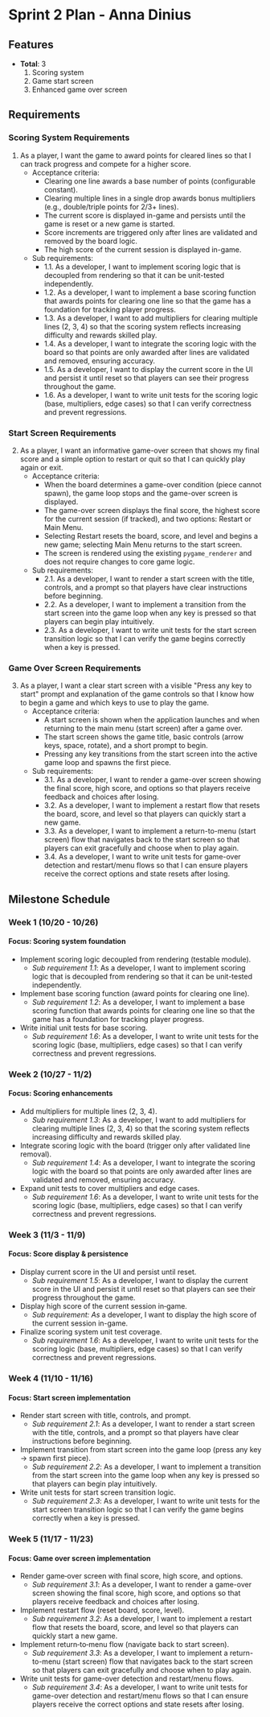 # Sprint 2 Plan - Anna Dinius

## Features

- **Total**: 3
  1. Scoring system
  2. Game start screen
  3. Enhanced game over screen

## Requirements

### Scoring System Requirements

1. As a player, I want the game to award points for cleared lines so that I can track progress and compete for a higher score.
   - Acceptance criteria:
     - Clearing one line awards a base number of points (configurable constant).
     - Clearing multiple lines in a single drop awards bonus multipliers (e.g., double/triple points for 2/3+ lines).
     - The current score is displayed in-game and persists until the game is reset or a new game is started.
     - Score increments are triggered only after lines are validated and removed by the board logic.
     - The high score of the current session is displayed in-game.
   - Sub requirements:
     - 1.1. As a developer, I want to implement scoring logic that is decoupled from rendering so that it can be unit-tested independently.
     - 1.2. As a developer, I want to implement a base scoring function that awards points for clearing one line so that the game has a foundation for tracking player progress.
     - 1.3. As a developer, I want to add multipliers for clearing multiple lines (2, 3, 4) so that the scoring system reflects increasing difficulty and rewards skilled play.
     - 1.4. As a developer, I want to integrate the scoring logic with the board so that points are only awarded after lines are validated and removed, ensuring accuracy.
     - 1.5. As a developer, I want to display the current score in the UI and persist it until reset so that players can see their progress throughout the game.
     - 1.6. As a developer, I want to write unit tests for the scoring logic (base, multipliers, edge cases) so that I can verify correctness and prevent regressions.

### Start Screen Requirements

2. As a player, I want an informative game-over screen that shows my final score and a simple option to restart or quit so that I can quickly play again or exit.
   - Acceptance criteria:
     - When the board determines a game-over condition (piece cannot spawn), the game loop stops and the game-over screen is displayed.
     - The game-over screen displays the final score, the highest score for the current session (if tracked), and two options: Restart or Main Menu.
     - Selecting Restart resets the board, score, and level and begins a new game; selecting Main Menu returns to the start screen.
     - The screen is rendered using the existing `pygame_renderer` and does not require changes to core game logic.
   - Sub requirements:
     - 2.1. As a developer, I want to render a start screen with the title, controls, and a prompt so that players have clear instructions before beginning.
     - 2.2. As a developer, I want to implement a transition from the start screen into the game loop when any key is pressed so that players can begin play intuitively.
     - 2.3. As a developer, I want to write unit tests for the start screen transition logic so that I can verify the game begins correctly when a key is pressed.

### Game Over Screen Requirements

3. As a player, I want a clear start screen with a visible "Press any key to start" prompt and explanation of the game controls so that I know how to begin a game and which keys to use to play the game.
   - Acceptance criteria:
     - A start screen is shown when the application launches and when returning to the main menu (start screen) after a game over.
     - The start screen shows the game title, basic controls (arrow keys, space, rotate), and a short prompt to begin.
     - Pressing any key transitions from the start screen into the active game loop and spawns the first piece.
   - Sub requirements:
     - 3.1. As a developer, I want to render a game-over screen showing the final score, high score, and options so that players receive feedback and choices after losing.
     - 3.2. As a developer, I want to implement a restart flow that resets the board, score, and level so that players can quickly start a new game.
     - 3.3. As a developer, I want to implement a return-to-menu (start screen) flow that navigates back to the start screen so that players can exit gracefully and choose when to play again.
     - 3.4. As a developer, I want to write unit tests for game-over detection and restart/menu flows so that I can ensure players receive the correct options and state resets after losing.

## Milestone Schedule

### Week 1 (10/20 - 10/26)

#### Focus: Scoring system foundation

- Implement scoring logic decoupled from rendering (testable module).
  - _Sub requirement 1.1_: As a developer, I want to implement scoring logic that is decoupled from rendering so that it can be unit-tested independently.
- Implement base scoring function (award points for clearing one line).
  - _Sub requirement 1.2_: As a developer, I want to implement a base scoring function that awards points for clearing one line so that the game has a foundation for tracking player progress.
- Write initial unit tests for base scoring.
  - _Sub requirement 1.6_: As a developer, I want to write unit tests for the scoring logic (base, multipliers, edge cases) so that I can verify correctness and prevent regressions.

### Week 2 (10/27 - 11/2)

#### Focus: Scoring enhancements

- Add multipliers for multiple lines (2, 3, 4).
  - _Sub requirement 1.3_: As a developer, I want to add multipliers for clearing multiple lines (2, 3, 4) so that the scoring system reflects increasing difficulty and rewards skilled play.
- Integrate scoring logic with the board (trigger only after validated line removal).
  - _Sub requirement 1.4_: As a developer, I want to integrate the scoring logic with the board so that points are only awarded after lines are validated and removed, ensuring accuracy.
- Expand unit tests to cover multipliers and edge cases.
  - _Sub requirement 1.6_: As a developer, I want to write unit tests for the scoring logic (base, multipliers, edge cases) so that I can verify correctness and prevent regressions.

### Week 3 (11/3 - 11/9)

#### Focus: Score display & persistence

- Display current score in the UI and persist until reset.
  - _Sub requirement 1.5_: As a developer, I want to display the current score in the UI and persist it until reset so that players can see their progress throughout the game.
- Display high score of the current session in‑game.
  - _Sub requirement: As_ a developer, I want to display the high score of the current session in-game.
- Finalize scoring system unit test coverage.
  - _Sub requirement 1.6_: As a developer, I want to write unit tests for the scoring logic (base, multipliers, edge cases) so that I can verify correctness and prevent regressions.

### Week 4 (11/10 - 11/16)

#### Focus: Start screen implementation

- Render start screen with title, controls, and prompt.
  - _Sub requirement 2.1_: As a developer, I want to render a start screen with the title, controls, and a prompt so that players have clear instructions before beginning.
- Implement transition from start screen into the game loop (press any key → spawn first piece).
  - _Sub requirement 2.2_: As a developer, I want to implement a transition from the start screen into the game loop when any key is pressed so that players can begin play intuitively.
- Write unit tests for start screen transition logic.
  - _Sub requirement 2.3_: As a developer, I want to write unit tests for the start screen transition logic so that I can verify the game begins correctly when a key is pressed.

### Week 5 (11/17 - 11/23)

#### Focus: Game over screen implementation

- Render game‑over screen with final score, high score, and options.
  - _Sub requirement 3.1_: As a developer, I want to render a game-over screen showing the final score, high score, and options so that players receive feedback and choices after losing.
- Implement restart flow (reset board, score, level).
  - _Sub requirement 3.2_: As a developer, I want to implement a restart flow that resets the board, score, and level so that players can quickly start a new game.
- Implement return‑to‑menu flow (navigate back to start screen).
  - _Sub requirement 3.3_: As a developer, I want to implement a return-to-menu (start screen) flow that navigates back to the start screen so that players can exit gracefully and choose when to play again.
- Write unit tests for game-over detection and restart/menu flows.
  - _Sub requirement 3.4_: As a developer, I want to write unit tests for game-over detection and restart/menu flows so that I can ensure players receive the correct options and state resets after losing.
